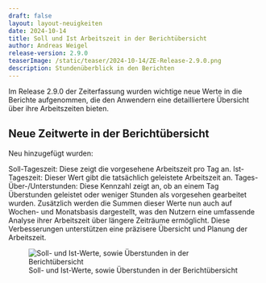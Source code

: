 ```yaml
---
draft: false
layout: layout-neuigkeiten
date: 2024-10-14
title: Soll und Ist Arbeitszeit in der Berichtübersicht
author: Andreas Weigel
release-version: 2.9.0
teaserImage: /static/teaser/2024-10-14/ZE-Release-2.9.0.png
description: Stundenüberblick in den Berichten
---
```


Im Release 2.9.0 der Zeiterfassung wurden wichtige neue Werte in die Berichte aufgenommen,
die den Anwendern eine detailliertere Übersicht über ihre Arbeitszeiten bieten.

<!-- more -->

## Neue Zeitwerte in der Berichtübersicht

Neu hinzugefügt wurden:

Soll-Tageszeit: Diese zeigt die vorgesehene Arbeitszeit pro Tag an.
Ist-Tageszeit: Dieser Wert gibt die tatsächlich geleistete Arbeitszeit an.
Tages-Über-/Unterstunden: Diese Kennzahl zeigt an, ob an einem Tag Überstunden geleistet oder weniger Stunden als vorgesehen gearbeitet wurden.
Zusätzlich werden die Summen dieser Werte nun auch auf Wochen- und Monatsbasis dargestellt, was den Nutzern eine umfassende Analyse ihrer Arbeitszeit über längere Zeiträume ermöglicht. 
Diese Verbesserungen unterstützen eine präzisere Übersicht und Planung der Arbeitszeit.

<div class="flex my-8">
    <figure>
        <picture>
            <source srcset="Stundenübersicht.avif" type="image/avif" />
            <source srcset="Stundenübersicht.webp" type="image/webp" />
            <img
              src="Stundenübersicht.png"
              alt="Soll- und Ist-Werte, sowie Überstunden in der Berichtübersicht"
              decoding="async"
              loading="lazy"
              class="rounded-lg"
            />
        </picture>
        <figcaption class="text-sm text-center">Soll- und Ist-Werte, sowie Überstunden in der Berichtübersicht</figcaption>
    </figure>
</div>


